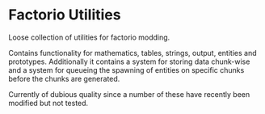 Factorio Utilities
==================

Loose collection of utilities for factorio modding.

Contains functionality for mathematics, tables, strings, output, entities and prototypes. Additionally it contains a system for storing data chunk-wise and a system for queueing the spawning of entities on specific chunks before the chunks are generated.

Currently of dubious quality since a number of these have recently been modified but not tested.